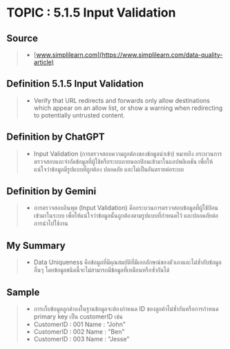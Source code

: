 # TOPIC : 5.1.5 Input Validation
## Source
> - [www.simplilearn.com](https://www.simplilearn.com/data-quality-article)

## Definition 5.1.5 Input Validation
> - Verify that URL redirects and forwards only allow destinations which appear
on an allow list, or show a warning when redirecting to potentially untrusted
content.

## Definition by ChatGPT
> - Input Validation (การตรวจสอบความถูกต้องของข้อมูลนำเข้า) หมายถึง กระบวนการตรวจสอบและจำกัดข้อมูลที่ผู้ใช้หรือระบบภายนอกป้อนเข้ามาในแอปพลิเคชัน เพื่อให้แน่ใจว่าข้อมูลมีรูปแบบที่ถูกต้อง ปลอดภัย และไม่เป็นอันตรายต่อระบบ

## Definition by Gemini
> - การตรวจสอบอินพุต (Input Validation) คือกระบวนการตรวจสอบข้อมูลที่ผู้ใช้ป้อนเข้ามาในระบบ เพื่อให้แน่ใจว่าข้อมูลนั้นถูกต้องตามรูปแบบที่กำหนดไว้ และปลอดภัยต่อการนำไปใช้งาน

## My Summary
> - Data Uniqueness คือข้อมูลที่มีคุณสมบัติที่มีเอกลักษณ์ของตัวเองและไม่ซ้ำกับข้อมูลอื่นๆ โดยข้อมูลชนิดนี้จะไม่สามารถมีข้อมูลที่เหมือนหรือซ้ำกันได้

## Sample
> - การเก็บข้อมูลลูกค้าลงในฐานข้อมูลจะต้องกำหนด ID ของลูกค้าไม่ซ้ำกันหรือการกำหนด primary key เป็น customerID เช่น
> - CustomerID : 001        Name : "John"
> - CustomerID : 002        Name : "Ben"
> - CustomerID : 003        Name : "Jesse"
